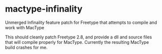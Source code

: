 # mactype-infinality
Unmerged Infinality feature patch for Freetype that attempts to compile and work with MacType

This should cleanly patch Freetype 2.8, and provide a dll and source files that will compile properly for MacType.  Currently the resulting MacType build crashes for me.
